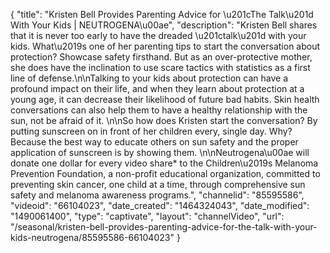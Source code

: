 {
    "title": "Kristen Bell Provides Parenting Advice for \u201cThe Talk\u201d With Your Kids | NEUTROGENA\u00ae",
    "description": "Kristen Bell shares that it is never too early to have the dreaded \u201ctalk\u201d with your kids. What\u2019s one of her parenting tips to start the conversation about protection? Showcase safety firsthand. But as an over-protective mother, she does have the inclination to use scare tactics with statistics as a first line of defense.\n\nTalking to your kids about protection can have a profound impact on their life, and when they learn about protection at a young age, it can decrease their likelihood of future bad habits. Skin health conversations can also help them to have a healthy relationship with the sun, not be afraid of it. \n\nSo how does Kristen start the conversation? By putting sunscreen on in front of her children every, single day. Why? Because the best way to educate others on sun safety and the proper application of sunscreen is by showing them. \n\nNeutrogena\u00ae will donate one dollar for every video share* to the Children\u2019s Melanoma Prevention Foundation, a non-profit educational organization, committed to preventing skin cancer, one child at a time, through comprehensive sun safety and melanoma awareness programs.",
    "channelid": "85595586",
    "videoid": "66104023",
    "date_created": "1464324043",
    "date_modified": "1490061400",
    "type": "captivate",
    "layout": "channelVideo",
    "url": "\/seasonal\/kristen-bell-provides-parenting-advice-for-the-talk-with-your-kids-neutrogena\/85595586-66104023"
}
